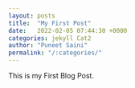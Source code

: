```yaml
---
layout: posts
title:  "My First Post"
date:   2022-02-05 07:44:30 +0000
categories: jekyll Cat2
author: "Puneet Saini"
permalink: "/:categories/"
---
```


This is my First Blog Post.
